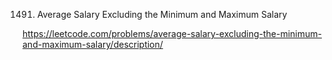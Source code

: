 1491. Average Salary Excluding the Minimum and Maximum Salary

https://leetcode.com/problems/average-salary-excluding-the-minimum-and-maximum-salary/description/  
